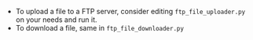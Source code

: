 - To upload a file to a FTP server, consider editing `ftp_file_uploader.py` on your needs and run it.
- To download a file, same in `ftp_file_downloader.py`